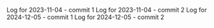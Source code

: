 Log for 2023-11-04 - commit 1
Log for 2023-11-04 - commit 2
Log for 2024-12-05 - commit 1
Log for 2024-12-05 - commit 2
